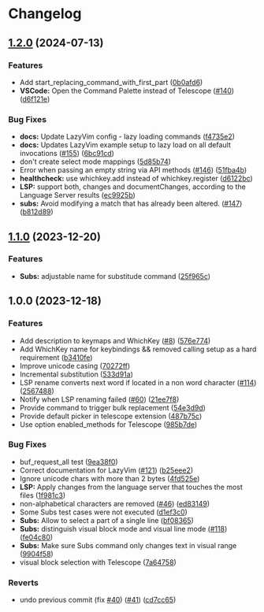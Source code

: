 # Changelog

## [1.2.0](https://github.com/johmsalas/text-case.nvim/compare/v1.1.0...v1.2.0) (2024-07-13)


### Features

* Add start_replacing_command_with_first_part ([0b0afd6](https://github.com/johmsalas/text-case.nvim/commit/0b0afd658abb1a393f7eb103cac75774ed6b0f55))
* **VSCode:** Open the Command Palette instead of Telescope ([#140](https://github.com/johmsalas/text-case.nvim/issues/140)) ([d6f121e](https://github.com/johmsalas/text-case.nvim/commit/d6f121ec471118afb4fc7ed8cafb08eef3e9b307))


### Bug Fixes

* **docs:** Update LazyVim config - lazy loading commands ([f4735e2](https://github.com/johmsalas/text-case.nvim/commit/f4735e218bfc8330a84041b058833c5de8b3c8c1))
* **docs:** Updates LazyVim example setup to lazy load on all default invocations ([#155](https://github.com/johmsalas/text-case.nvim/issues/155)) ([6bc91cd](https://github.com/johmsalas/text-case.nvim/commit/6bc91cde614bbec6f0befbaf7fcd302415d803fb))
* don't create select mode mappings ([5d85b74](https://github.com/johmsalas/text-case.nvim/commit/5d85b7495c3cf8e842e4d2528edc68e6fe7c92c8))
* Error when passing an empty string via API methods ([#146](https://github.com/johmsalas/text-case.nvim/issues/146)) ([51fba4b](https://github.com/johmsalas/text-case.nvim/commit/51fba4b76ff39e2a3264a7201be3c9310cfcdb58))
* **healthcheck:** use whichkey.add instead of whichkey.register ([d6122bc](https://github.com/johmsalas/text-case.nvim/commit/d6122bcf12ebca7751af4a2e082dec6ed5e95386))
* **LSP:** support both, changes and documentChanges, according to the Language Server results ([ec9925b](https://github.com/johmsalas/text-case.nvim/commit/ec9925b27dd54809653cc766b8673acd979a888e))
* **subs:** Avoid modifying a match that has already been altered. ([#147](https://github.com/johmsalas/text-case.nvim/issues/147)) ([b812d89](https://github.com/johmsalas/text-case.nvim/commit/b812d890220bf9df358df3a5683b171b46d29c75))

## [1.1.0](https://github.com/johmsalas/text-case.nvim/compare/v1.0.0...v1.1.0) (2023-12-20)


### Features

* **Subs:** adjustable name for substitude command ([25f965c](https://github.com/johmsalas/text-case.nvim/commit/25f965c9a6f440b1a9f4cfb6388257f227945652))

## 1.0.0 (2023-12-18)


### Features

* Add description to keymaps and WhichKey ([#8](https://github.com/johmsalas/text-case.nvim/issues/8)) ([576e774](https://github.com/johmsalas/text-case.nvim/commit/576e774133f1a0687b0aa76424124d5eb068cf83))
* Add WhichKey name for keybindings && removed calling setup as a hard requirement ([b3410fe](https://github.com/johmsalas/text-case.nvim/commit/b3410fe57425b47fd6dd3c2c63f7ca068e290081))
* Improve unicode casing ([70272ff](https://github.com/johmsalas/text-case.nvim/commit/70272ff3b4fe13ee6bdadfea63f329a2103a4ba9))
* Incremental substitution ([533d91a](https://github.com/johmsalas/text-case.nvim/commit/533d91a2bcd3577329208fa25e609e48b30e42ae))
* LSP rename converts next word if located in a non word character ([#114](https://github.com/johmsalas/text-case.nvim/issues/114)) ([2567488](https://github.com/johmsalas/text-case.nvim/commit/25674885329142c3a56d302ff33abf6c4131d893))
* Notify when LSP renaming failed ([#60](https://github.com/johmsalas/text-case.nvim/issues/60)) ([21ee7f8](https://github.com/johmsalas/text-case.nvim/commit/21ee7f8536488d41667995b0b22aaef4839fd28a))
* Provide command to trigger bulk replacement ([54e3d9d](https://github.com/johmsalas/text-case.nvim/commit/54e3d9dd4023283dc598aecc0fae7182324fb41c))
* Provide default picker in telescope extension ([487b75c](https://github.com/johmsalas/text-case.nvim/commit/487b75ce879fb8296263f806a8294afd1784fba3))
* Use option enabled_methods for Telescope ([985b7de](https://github.com/johmsalas/text-case.nvim/commit/985b7dec435c34145e011c4d776af82a93aedee6))


### Bug Fixes

* buf_request_all test ([9ea38f0](https://github.com/johmsalas/text-case.nvim/commit/9ea38f02be53a013713a10a8736affe33ac6386a))
* Correct documentation for LazyVim ([#121](https://github.com/johmsalas/text-case.nvim/issues/121)) ([b25eee2](https://github.com/johmsalas/text-case.nvim/commit/b25eee29b7dcca43b52f24ac66f2b40e698833cd))
* Ignore unicode chars with more than 2 bytes ([4fd525e](https://github.com/johmsalas/text-case.nvim/commit/4fd525ed89939d4713855885f7e4bb275ce023bd))
* **LSP:** Apply changes from the language server that touches the most files ([1f981c3](https://github.com/johmsalas/text-case.nvim/commit/1f981c3df09ecca101d9384bb85d6c1d1d988430))
* non-alphabetical characters are removed ([#46](https://github.com/johmsalas/text-case.nvim/issues/46)) ([ed83149](https://github.com/johmsalas/text-case.nvim/commit/ed8314943ebc55521a3cb2751f446615e00c0dbc))
* Some Subs test cases were not executed ([d1ef3c0](https://github.com/johmsalas/text-case.nvim/commit/d1ef3c0a52eeb0126c8fc5410fd0af69a3abe31e))
* **Subs:** Allow to select a part of a single line ([bf08365](https://github.com/johmsalas/text-case.nvim/commit/bf08365c222b58d080879b97229f816dec163812))
* **Subs:** distinguish visual block mode and visual line mode ([#118](https://github.com/johmsalas/text-case.nvim/issues/118)) ([fe04c80](https://github.com/johmsalas/text-case.nvim/commit/fe04c80c6d2f65b86166170e7d304e5b9811ef89))
* **Subs:** Make sure Subs command only changes text in visual range ([9904f58](https://github.com/johmsalas/text-case.nvim/commit/9904f5826d49ecf2fd75857949922ad66b83e925))
* visual block selection with Telescope ([7a64758](https://github.com/johmsalas/text-case.nvim/commit/7a6475884c26eabaf0658e0c6910ce71d062c937))


### Reverts

* undo previous commit (fix [#40](https://github.com/johmsalas/text-case.nvim/issues/40)) ([#41](https://github.com/johmsalas/text-case.nvim/issues/41)) ([cd7cc65](https://github.com/johmsalas/text-case.nvim/commit/cd7cc65a412beb713e68f3b84e45990a939b7b6b))
